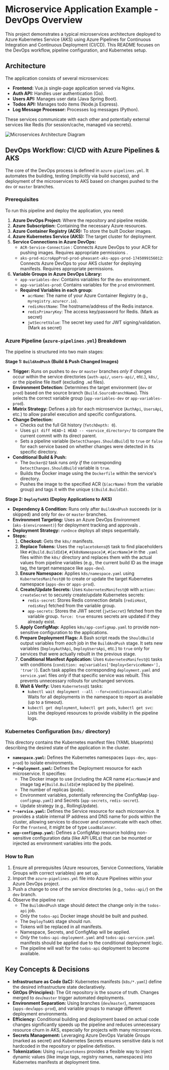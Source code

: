 # Microservice Application Example - DevOps Overview

This project demonstrates a typical microservices architecture deployed to Azure Kubernetes Service (AKS) using Azure Pipelines for Continuous Integration and Continuous Deployment (CI/CD). This README focuses on the DevOps workflow, pipeline configuration, and Kubernetes setup.

## Architecture

The application consists of several microservices:
*   **Frontend:** Vue.js single-page application served via Nginx.
*   **Auth API:** Handles user authentication (Go).
*   **Users API:** Manages user data (Java Spring Boot).
*   **Todos API:** Manages todo items (Node.js Express).
*   **Log Message Processor:** Processes log messages (Python).

These services communicate with each other and potentially external services like Redis (for session/cache, managed via secrets).

![Microservices Architecture Diagram](arch-img/Microservices.png)

## DevOps Workflow: CI/CD with Azure Pipelines & AKS

The core of the DevOps process is defined in `azure-pipelines.yml`. It automates the building, testing (implicitly via build success), and deployment of the microservices to AKS based on changes pushed to the `dev` or `master` branches.

### Prerequisites

To run this pipeline and deploy the application, you need:

1.  **Azure DevOps Project:** Where the repository and pipeline reside.
2.  **Azure Subscription:** Containing the necessary Azure resources.
3.  **Azure Container Registry (ACR):** To store the built Docker images.
4.  **Azure Kubernetes Service (AKS):** The target cluster for deployment.
5.  **Service Connections in Azure DevOps:**
    *   `ACR-Service-Connection` : Connects Azure DevOps to your ACR for pushing images. Requires appropriate permissions .
    *   `aks-prod-microAppProd-prod-pheasant-aks-apps-prod-1745099156012`: Connects Azure DevOps to your AKS cluster for deploying manifests. Requires appropriate permissions.
6.  **Variable Groups in Azure DevOps Library:**
    *   `app-variables-dev`: Contains variables for the `dev` environment.
    *   `app-variables-prod`: Contains variables for the `prod` environment.
    *   **Required Variables in each group:**
        *   `acrName`: The name of your Azure Container Registry (e.g., `myregistry.azurecr.io`).
        *   `redisHostName`: The hostname/address of the Redis instance.
        *   `redisPrimaryKey`: The access key/password for Redis. (Mark as secret)
        *   `jwtSecretValue`: The secret key used for JWT signing/validation. (Mark as secret)

### Azure Pipeline (`azure-pipelines.yml`) Breakdown

The pipeline is structured into two main stages:

**Stage 1: `BuildAndPush` (Build & Push Changed Images)**

*   **Trigger:** Runs on pushes to `dev` or `master` branches *only* if changes occur within the service directories (`auth-api/`, `users-api/`, etc.), `k8s/`, or the pipeline file itself (excluding `.md` files).
*   **Environment Detection:** Determines the target environment (`dev` or `prod`) based on the source branch (`Build.SourceBranchName`). This selects the correct variable group (`app-variables-dev` or `app-variables-prod`).
*   **Matrix Strategy:** Defines a job for each microservice (`AuthApi`, `UsersApi`, etc.) to allow parallel execution and specific configurations.
*   **Change Detection:**
    *   Checks out the full Git history (`fetchDepth: 0`).
    *   Uses `git diff HEAD~1 HEAD -- <service_directory>/` to compare the current commit with its direct parent.
    *   Sets a pipeline variable (`DetectChanges.ShouldBuild`) to `true` or `false` for each service based on whether changes were detected in its specific directory.
*   **Conditional Build & Push:**
    *   The `Docker@2` task runs *only if* the corresponding `DetectChanges.ShouldBuild` variable is `true`.
    *   Builds the Docker image using the `Dockerfile` within the service's directory.
    *   Pushes the image to the specified ACR (`$(acrName)` from the variable group) and tags it with the unique `$(Build.BuildId)`.

**Stage 2: `DeployToAKS` (Deploy Applications to AKS)**

*   **Dependency & Condition:** Runs only after `BuildAndPush` succeeds (or is skipped) and only for `dev` or `master` branches.
*   **Environment Targeting:** Uses an Azure DevOps Environment (`aks-$(environment)`) for deployment tracking and approvals .
*   **Deployment Strategy:** `runOnce` deploys all steps sequentially.
*   **Steps:**
    1.  **Checkout:** Gets the `k8s/` manifests.
    2.  **Replace Tokens:** Uses the `replacetokens@5` task to find placeholders like `#{Build.BuildId}#`, `#{k8sNamespace}#`, `#{acrName}#` in the `.yaml` files within the `k8s/` directory and replaces them with the actual values from pipeline variables (e.g., the current build ID as the image tag, the target namespace like `apps-dev`).
    3.  **Ensure Namespace:** Applies `k8s/namespace.yaml` using `KubernetesManifest@0` to create or update the target Kubernetes namespace (`apps-dev` or `apps-prod`).
    4.  **Create/Update Secrets:** Uses `KubernetesManifest@0` with `action: createSecret` to securely create/update Kubernetes secrets:
        *   `redis-secret`: Stores Redis connection details (`redisHost`, `redisKey`) fetched from the variable group.
        *   `app-secrets`: Stores the JWT secret (`jwtSecret`) fetched from the variable group. `force: true` ensures secrets are updated if they already exist.
    5.  **Apply ConfigMap:** Applies `k8s/app-configmap.yaml` to provide non-sensitive configuration to the applications.
    6.  **Prepare Deployment Flags:** A Bash script reads the `ShouldBuild` output variables from *each* job in the `BuildAndPush` stage. It sets new variables (`DeployAuthApi`, `DeployUsersApi`, etc.) to `true` only for services that were actually rebuilt in the previous stage.
    7.  **Conditional Manifest Application:** Uses `KubernetesManifest@1` tasks with conditions (`condition: eq(variables['Deploy<ServiceName>'], 'true')`). Each task applies the corresponding `deployment.yaml` and `service.yaml` files *only* if that specific service was rebuilt. This prevents unnecessary rollouts for unchanged services.
    8.  **Wait & Verify:** Uses `Kubernetes@1` tasks:
        *   `kubectl wait deployment --all --for=condition=available`: Waits for all deployments in the namespace to report as available (up to a timeout).
        *   `kubectl get deployment`, `kubectl get pods`, `kubectl get svc`: Lists the deployed resources to provide visibility in the pipeline logs.

### Kubernetes Configuration (`k8s/` directory)

This directory contains the Kubernetes manifest files (YAML blueprints) describing the desired state of the application in the cluster.

*   **`namespace.yaml`:** Defines the Kubernetes namespaces (`apps-dev`, `apps-prod`) to isolate environments.
*   **`*-deployment.yaml`:** Defines the Deployment resource for each microservice. It specifies:
    *   The Docker image to use (including the ACR name `#{acrName}#` and image tag `#{Build.BuildId}#` replaced by the pipeline).
    *   The number of replicas (pods).
    *   Environment variables, potentially referencing the ConfigMap (`app-configmap.yaml`) and Secrets (`app-secrets`, `redis-secret`).
    *   Update strategy (e.g., RollingUpdate).
*   **`*-service.yaml`:** Defines the Service resource for each microservice. It provides a stable internal IP address and DNS name for pods within the cluster, allowing services to discover and communicate with each other. For the `frontend`, it might be of type `LoadBalancer`.
*   **`app-configmap.yaml`:** Defines a ConfigMap resource holding non-sensitive configuration data (like API URLs) that can be mounted or injected as environment variables into the pods.

### How to Run

1.  Ensure all prerequisites (Azure resources, Service Connections, Variable Groups with correct variables) are set up.
2.  Import the `azure-pipelines.yml` file into Azure Pipelines within your Azure DevOps project.
3.  Push a change to one of the service directories (e.g., `todos-api/`) on the `dev` branch.
4.  Observe the pipeline run:
    *   The `BuildAndPush` stage should detect the change only in the `todos-api` job.
    *   Only the `todos-api` Docker image should be built and pushed.
    *   The `DeployToAKS` stage should run.
    *   Tokens will be replaced in all manifests.
    *   Namespace, Secrets, and ConfigMap will be applied.
    *   *Only* the `todos-api-deployment.yaml` and `todos-api-service.yaml` manifests should be applied due to the conditional deployment logic.
    *   The pipeline will wait for the `todos-api` deployment to become available.

## Key Concepts & Decisions

*   **Infrastructure as Code (IaC):** Kubernetes manifests (`k8s/*.yaml`) define the desired infrastructure state declaratively.
*   **GitOps (Principles):** The Git repository is the source of truth. Changes merged to `dev`/`master` trigger automated deployments.
*   **Environment Separation:** Using branches (`dev`/`master`), namespaces (`apps-dev`/`apps-prod`), and variable groups to manage different deployment environments.
*   **Efficiency:** Conditional building and deployment based on actual code changes significantly speeds up the pipeline and reduces unnecessary resource churn in AKS, especially for projects with many microservices.
*   **Secrets Management:** Leveraging Azure DevOps Variable Groups (marked as secret) and Kubernetes Secrets ensures sensitive data is not hardcoded in the repository or pipeline definition.
*   **Tokenization:** Using `replacetokens` provides a flexible way to inject dynamic values (like image tags, registry names, namespaces) into Kubernetes manifests at deployment time.